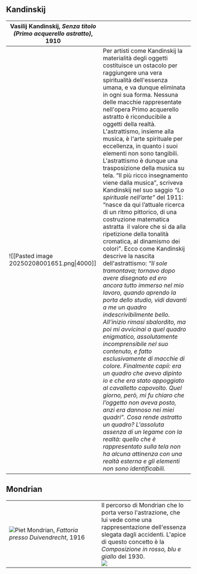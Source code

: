 ## Kandinskij

| Vasilij Kandinskij, *Senza titolo (Primo acquerello astratto)*, 1910 |                                                                                                                                                                                                                                                                                                                                                                                                                                                                                                                                                                                                                                                                                                                                                                                                                                                                                                                                                                                                                                                                                                                                                                                                                                                                                                                                                                                                                                                                                                                                                                                                                                                                          |
| -------------------------------------------------------------------- | ------------------------------------------------------------------------------------------------------------------------------------------------------------------------------------------------------------------------------------------------------------------------------------------------------------------------------------------------------------------------------------------------------------------------------------------------------------------------------------------------------------------------------------------------------------------------------------------------------------------------------------------------------------------------------------------------------------------------------------------------------------------------------------------------------------------------------------------------------------------------------------------------------------------------------------------------------------------------------------------------------------------------------------------------------------------------------------------------------------------------------------------------------------------------------------------------------------------------------------------------------------------------------------------------------------------------------------------------------------------------------------------------------------------------------------------------------------------------------------------------------------------------------------------------------------------------------------------------------------------------------------------------------------------------ |
| ![[Pasted image 20250208001651.png\|4000]]                           | Per artisti come Kandinskij la materialità degli oggetti costituisce un ostacolo per raggiungere una vera spiritualità dell'essenza umana, e va dunque eliminata in ogni sua forma. Nessuna delle macchie rappresentate nell'opera Primo acquerello astratto è riconducibile a oggetti della realtà. L'astrattismo, insieme alla musica, è l'arte spirituale per eccellenza, in quanto i suoi elementi non sono tangibili. L'astrattismo è dunque una trasposizione della musica su tela. “Il più ricco insegnamento viene dalla musica”, scriveva Kandinskij nel suo saggio  <i>“Lo spirituale nell’arte” </i> del 1911: “nasce da qui l’attuale ricerca di un ritmo pittorico, di una costruzione matematica astratta  il valore che si da alla ripetizione della tonalità cromatica, al dinamismo dei colori”. Ecco come Kandinskij descrive la nascita dell'astrattismo: *“Il sole tramontava; tornavo dopo avere disegnato ed ero ancora tutto immerso nel mio lavoro, quando aprendo la porta dello studio, vidi davanti a me un quadro indescrivibilmente bello. All’inizio rimasi sbalordito, ma poi mi avvicinai a quel quadro enigmatico, assolutamente incomprensibile nel suo contenuto, e fatto esclusivamente di macchie di colore. Finalmente capii: era un quadro che avevo dipinto io e che era stato appoggiato al cavalletto capovolto. Quel giorno, però, mi fu chiaro che l’oggetto non aveva posto, anzi era dannoso nei miei quadri”. Cosa rende astratto un quadro? L'assoluta assenza di un legame con la realtà: quello che è rappresentato sulla tela non ha alcuna attinenza con una realtà esterna e gli elementi non sono identificabili.* |


## Mondrian

<table width=100%>
<tr>
	<td width=50%>  <img src="https://kuadros.com/cdn/shop/files/pintura-Granja-Cerca-De-Duivendrecht-KUADROS.jpg?v=1683776469&width=800">Piet Mondrian, <i>Fattoria presso Duivendrecht</i>, 1916</td>
	<td width=50%>Il percorso di Mondrian che lo porta verso l'astrazione, che lui vede come una rappresentazione dell'essenza slegata dagli accidenti. L'apice di questo concetto è la <i>Composizione in rosso, blu e giallo</i> del 1930. <br> 
<img src="https://www.meisterdrucke.it/kunstwerke/400px/Piet_Mondrian_-_Composition_No_II_in_red_Blue_and_Yellow_-_(MeisterDrucke-1073083).jpg">
  </td>
</tr>
</table>
